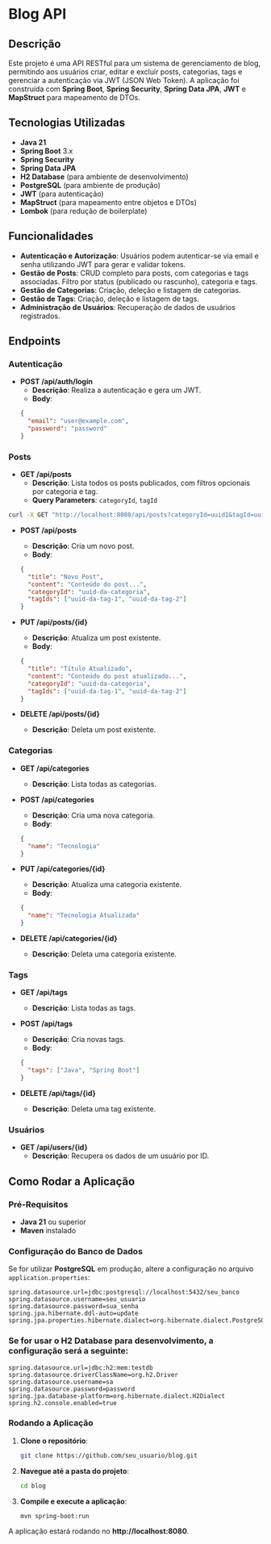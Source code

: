 # Blog API

## Descrição

Este projeto é uma API RESTful para um sistema de gerenciamento de blog, permitindo aos usuários criar, editar e excluir posts, categorias, tags e gerenciar a autenticação via JWT (JSON Web Token). A aplicação foi construída com **Spring Boot**, **Spring Security**, **Spring Data JPA**, **JWT** e **MapStruct** para mapeamento de DTOs.

## Tecnologias Utilizadas

- **Java 21**
- **Spring Boot** 3.x
- **Spring Security**
- **Spring Data JPA**
- **H2 Database** (para ambiente de desenvolvimento)
- **PostgreSQL** (para ambiente de produção)
- **JWT** (para autenticação)
- **MapStruct** (para mapeamento entre objetos e DTOs)
- **Lombok** (para redução de boilerplate)

## Funcionalidades

- **Autenticação e Autorização**: Usuários podem autenticar-se via email e senha utilizando JWT para gerar e validar tokens.
- **Gestão de Posts**: CRUD completo para posts, com categorias e tags associadas. Filtro por status (publicado ou rascunho), categoria e tags.
- **Gestão de Categorias**: Criação, deleção e listagem de categorias.
- **Gestão de Tags**: Criação, deleção e listagem de tags.
- **Administração de Usuários**: Recuperação de dados de usuários registrados.

## Endpoints

### Autenticação

- **POST /api/auth/login**
    - **Descrição**: Realiza a autenticação e gera um JWT.
    - **Body**:
    ```json
    {
      "email": "user@example.com",
      "password": "password"
    }
    ```

### Posts

- **GET /api/posts**
    - **Descrição**: Lista todos os posts publicados, com filtros opcionais por categoria e tag.
    - **Query Parameters**: `categoryId`, `tagId`

```bash
curl -X GET "http://localhost:8080/api/posts?categoryId=uuid1&tagId=uuid2"

```

    

- **POST /api/posts**
    - **Descrição**: Cria um novo post.
    - **Body**:
    ```json
    {
      "title": "Novo Post",
      "content": "Conteúdo do post...",
      "categoryId": "uuid-da-categoria",
      "tagIds": ["uuid-da-tag-1", "uuid-da-tag-2"]
    }
    ```

- **PUT /api/posts/{id}**
    - **Descrição**: Atualiza um post existente.
    - **Body**:
    ```json
    {
      "title": "Título Atualizado",
      "content": "Conteúdo do post atualizado...",
      "categoryId": "uuid-da-categoria",
      "tagIds": ["uuid-da-tag-1", "uuid-da-tag-2"]
    }
    ```

- **DELETE /api/posts/{id}**
    - **Descrição**: Deleta um post existente.

### Categorias

- **GET /api/categories**
    - **Descrição**: Lista todas as categorias.

- **POST /api/categories**
    - **Descrição**: Cria uma nova categoria.
    - **Body**:
    ```json
    {
      "name": "Tecnologia"
    }
    ```

- **PUT /api/categories/{id}**
    - **Descrição**: Atualiza uma categoria existente.
    - **Body**:
    ```json
    {
      "name": "Tecnologia Atualizada"
    }
    ```

- **DELETE /api/categories/{id}**
    - **Descrição**: Deleta uma categoria existente.

### Tags

- **GET /api/tags**
    - **Descrição**: Lista todas as tags.

- **POST /api/tags**
    - **Descrição**: Cria novas tags.
    - **Body**:
    ```json
    {
      "tags": ["Java", "Spring Boot"]
    }
    ```

- **DELETE /api/tags/{id}**
    - **Descrição**: Deleta uma tag existente.

### Usuários

- **GET /api/users/{id}**
    - **Descrição**: Recupera os dados de um usuário por ID.

## Como Rodar a Aplicação

### Pré-Requisitos

- **Java 21** ou superior
- **Maven** instalado

### Configuração do Banco de Dados

Se for utilizar **PostgreSQL** em produção, altere a configuração no arquivo `application.properties`:

```properties
spring.datasource.url=jdbc:postgresql://localhost:5432/seu_banco
spring.datasource.username=seu_usuario
spring.datasource.password=sua_senha
spring.jpa.hibernate.ddl-auto=update
spring.jpa.properties.hibernate.dialect=org.hibernate.dialect.PostgreSQLDialect

```

### Se for usar o H2 Database para desenvolvimento, a configuração será a seguinte:

```properties
spring.datasource.url=jdbc:h2:mem:testdb
spring.datasource.driverClassName=org.h2.Driver
spring.datasource.username=sa
spring.datasource.password=password
spring.jpa.database-platform=org.hibernate.dialect.H2Dialect
spring.h2.console.enabled=true

```

### Rodando a Aplicação

1. **Clone o repositório**:

    ```bash
    git clone https://github.com/seu_usuario/blog.git
    ```

2. **Navegue até a pasta do projeto**:

    ```bash
    cd blog
    ```

3. **Compile e execute a aplicação**:

    ```bash
    mvn spring-boot:run
    ```

A aplicação estará rodando no **http://localhost:8080**.



